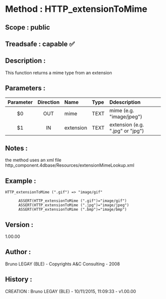 ﻿# **Method :** HTTP_extensionToMime## **Scope :** public## **Treadsafe :** capable ✅ ## **Description :** This function returns a mime type from an extension## **Parameters :** | Parameter | Direction | Name | Type | Ddescription | |:----:|:----:|:----|:----|:----| | $0 | OUT | mime | TEXT | mime (e.g. "image/jpeg") | | $1 | IN | extension | TEXT | extension (e.g. ".jpg" or "jpg") | ## **Notes :** the method uses an xml file http_component.4dbase/Resources/extensionMimeLookup.xml## **Example :** ```HTTP_extensionToMime (".gif") => "image/gif"            ASSERT(HTTP_extensionToMime (".gif")="image/gif")      ASSERT(HTTP_extensionToMime (".jpg")="image/jpeg")      ASSERT(HTTP_extensionToMime (".bmp")="image/bmp")```## **Version :** 1.00.00## **Author :** Bruno LEGAY (BLE) - Copyrights A&C Consulting - 2008## **History :**  CREATION : Bruno LEGAY (BLE) - 10/11/2015, 11:09:33 - v1.00.00